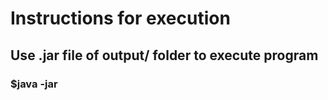 # Instructions for execution
## Use .jar file of output/ folder to execute program
### $java -jar <jar file> <restaurant input path> <menu input path> <ingredients input path> <orders input path> <seed for intial inventory> <start date in YYYY-MM-dd>
